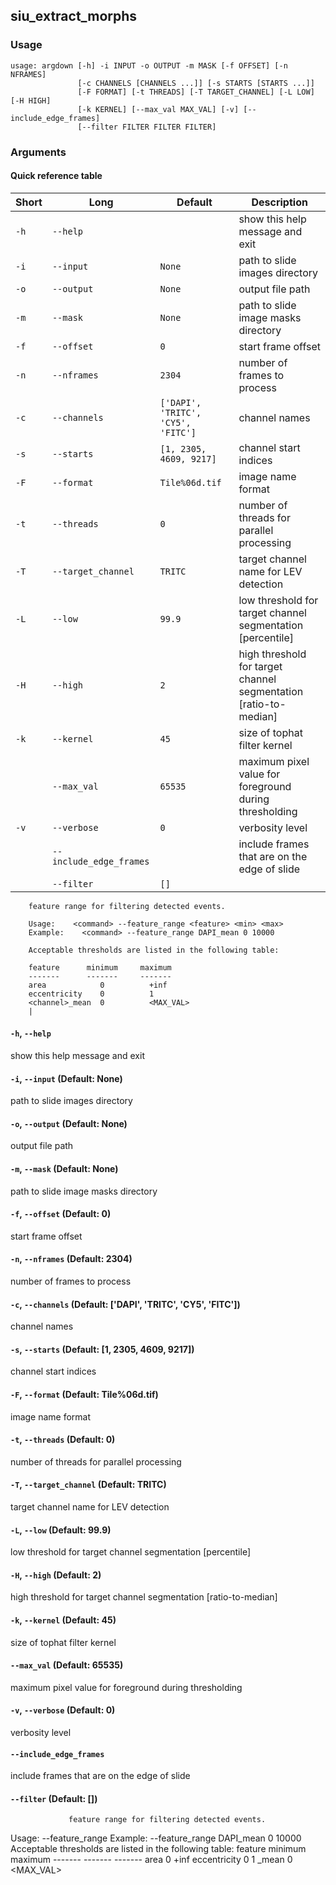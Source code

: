 ## siu_extract_morphs
### Usage
```
usage: argdown [-h] -i INPUT -o OUTPUT -m MASK [-f OFFSET] [-n NFRAMES]
               [-c CHANNELS [CHANNELS ...]] [-s STARTS [STARTS ...]]
               [-F FORMAT] [-t THREADS] [-T TARGET_CHANNEL] [-L LOW] [-H HIGH]
               [-k KERNEL] [--max_val MAX_VAL] [-v] [--include_edge_frames]
               [--filter FILTER FILTER FILTER]
```
### Arguments
#### Quick reference table
|Short|Long                   |Default                           |Description                                                                                                                                                                                                                                                                                                                                                                    |
|-----|-----------------------|----------------------------------|-------------------------------------------------------------------------------------------------------------------------------------------------------------------------------------------------------------------------------------------------------------------------------------------------------------------------------------------------------------------------------|
|`-h` |`--help`               |                                  |show this help message and exit                                                                                                                                                                                                                                                                                                                                                |
|`-i` |`--input`              |`None`                            |path to slide images directory                                                                                                                                                                                                                                                                                                                                                 |
|`-o` |`--output`             |`None`                            |output file path                                                                                                                                                                                                                                                                                                                                                               |
|`-m` |`--mask`               |`None`                            |path to slide image masks directory                                                                                                                                                                                                                                                                                                                                            |
|`-f` |`--offset`             |`0`                               |start frame offset                                                                                                                                                                                                                                                                                                                                                             |
|`-n` |`--nframes`            |`2304`                            |number of frames to process                                                                                                                                                                                                                                                                                                                                                    |
|`-c` |`--channels`           |`['DAPI', 'TRITC', 'CY5', 'FITC']`|channel names                                                                                                                                                                                                                                                                                                                                                                  |
|`-s` |`--starts`             |`[1, 2305, 4609, 9217]`           |channel start indices                                                                                                                                                                                                                                                                                                                                                          |
|`-F` |`--format`             |`Tile%06d.tif`                    |image name format                                                                                                                                                                                                                                                                                                                                                              |
|`-t` |`--threads`            |`0`                               |number of threads for parallel processing                                                                                                                                                                                                                                                                                                                                      |
|`-T` |`--target_channel`     |`TRITC`                           |target channel name for LEV detection                                                                                                                                                                                                                                                                                                                                          |
|`-L` |`--low`                |`99.9`                            |low threshold for target channel segmentation [percentile]                                                                                                                                                                                                                                                                                                                     |
|`-H` |`--high`               |`2`                               |high threshold for target channel segmentation [ratio-to-median]                                                                                                                                                                                                                                                                                                               |
|`-k` |`--kernel`             |`45`                              |size of tophat filter kernel                                                                                                                                                                                                                                                                                                                                                   |
|     |`--max_val`            |`65535`                           |maximum pixel value for foreground during thresholding                                                                                                                                                                                                                                                                                                                         |
|`-v` |`--verbose`            |`0`                               |verbosity level                                                                                                                                                                                                                                                                                                                                                                |
|     |`--include_edge_frames`|                                  |include frames that are on the edge of slide                                                                                                                                                                                                                                                                                                                                   |
|     |`--filter`             |`[]`                              |
		feature range for filtering detected events.
		
		Usage:	  <command> --feature_range <feature> <min> <max>
		Example:	<command> --feature_range DAPI_mean 0 10000
		
		Acceptable thresholds are listed in the following table:
		
		feature		 minimum	 maximum
		-------		 -------	 -------
		area			0		   +inf
		eccentricity	0		   1
		<channel>_mean  0		   <MAX_VAL>
		|

#### `-h`, `--help`
show this help message and exit

#### `-i`, `--input` (Default: None)
path to slide images directory

#### `-o`, `--output` (Default: None)
output file path

#### `-m`, `--mask` (Default: None)
path to slide image masks directory

#### `-f`, `--offset` (Default: 0)
start frame offset

#### `-n`, `--nframes` (Default: 2304)
number of frames to process

#### `-c`, `--channels` (Default: ['DAPI', 'TRITC', 'CY5', 'FITC'])
channel names

#### `-s`, `--starts` (Default: [1, 2305, 4609, 9217])
channel start indices

#### `-F`, `--format` (Default: Tile%06d.tif)
image name format

#### `-t`, `--threads` (Default: 0)
number of threads for parallel processing

#### `-T`, `--target_channel` (Default: TRITC)
target channel name for LEV detection

#### `-L`, `--low` (Default: 99.9)
low threshold for target channel segmentation [percentile]

#### `-H`, `--high` (Default: 2)
high threshold for target channel segmentation [ratio-to-median]

#### `-k`, `--kernel` (Default: 45)
size of tophat filter kernel

#### `--max_val` (Default: 65535)
maximum pixel value for foreground during thresholding

#### `-v`, `--verbose` (Default: 0)
verbosity level

#### `--include_edge_frames`
include frames that are on the edge of slide

#### `--filter` (Default: [])
                 feature range for filtering detected events.
Usage:    <command> --feature_range <feature> <min> <max>
Example:        <command> --feature_range DAPI_mean 0 10000
Acceptable thresholds are listed in the following table:
feature          minimum         maximum                 -------
-------         -------                 area                    0
+inf                 eccentricity    0                  1
<channel>_mean  0                  <MAX_VAL>


